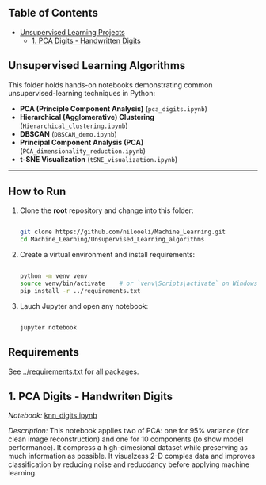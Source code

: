 ## Table of Contents

- [Unsupervised Learning Projects](#Unsupervised-Learning-algorithms)
   - [1. PCA Digits - Handwritten Digits](#1-pca-digits)
     

## Unsupervised Learning Algorithms

This folder holds hands-on notebooks demonstrating common
unsupervised-learning techniques in Python:

- **PCA (Principle Component Analysis)** (`pca_digits.ipynb`)  
- **Hierarchical (Agglomerative) Clustering** (`Hierarchical_clustering.ipynb`)  
- **DBSCAN** (`DBSCAN_demo.ipynb`)  
- **Principal Component Analysis (PCA)** (`PCA_dimensionality_reduction.ipynb`)  
- **t-SNE Visualization** (`tSNE_visualization.ipynb`)  

---

## How to Run

1. Clone the **root** repository and change into this folder:  
   ```bash
   
   git clone https://github.com/nilooeli/Machine_Learning.git
   cd Machine_Learning/Unsupervised_Learning_algorithms

2. Create a virtual environment and install requirements:
   ```bash
   
   python -m venv venv
   source venv/bin/activate    # or `venv\Scripts\activate` on Windows
   pip install -r ../requirements.txt

3. Lauch Jupyter and open any notebook:
   ```bash

   jupyter notebook
   

## Requirements

See [../requirements.txt](../requirements.txt) for all packages.


## 1. PCA Digits - Handwriten Digits

*Notebook:* [knn_digits.ipynb](Unsupervised_Learning_algorithms/knn_digits.ipynb)

*Description:* This notebook applies two of PCA: one for 95% variance (for clean image reconstruction) and one for 10 components (to show model performance). It compress a high-dimesional dataset while preserving as much information as possible.
It visualzess 2-D comples data and improves classification by reducing noise and reducdancy before applying  machine learning.




